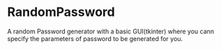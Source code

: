 # RandomPassword

A random Password generator with a basic GUI(tkinter) where you cann specify the parameters of password to be generated for you.

